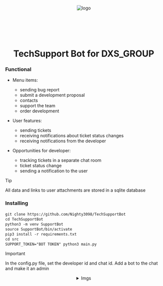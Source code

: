 <br><br><br>

<div  align="center">
  <img width="40%" alt="logo" src="https://github.com/DXS-SQUAD/.github/assets/154594695/25ee6fd9-7f6e-4f77-9340-8e0c25bc1bd6">
</div>

<br><br><br><br>

<h1 align="center">TechSupport Bot for DXS_GROUP</h1>

### Functional

- Menu items:
    - sending bug report
    - submit a development proposal
    - contacts
    - support the team
    - order development

- User features:
    - sending tickets
    - receiving notifications about ticket status changes
    - receiving notifications from the developer

- Opportunities for developer:
    - tracking tickets in a separate chat room
    - ticket status change
    - sending a notification to the user


> [!TIP]
> All data and links to user attachments are stored in a sqlite database


### Installing

```
git clone https://github.com/Nighty3098/TechSupportBot
cd TechSupportBot
python3 -m venv SupportBot
source SupportBot/bin/activate
pip3 install -r requirements.txt
cd src
SUPPORT_TOKEN="BOT TOKEN" python3 main.py
```

> [!IMPORTANT]
> In the config.py file, set the developer id and chat id. Add a bot to the chat and make it an admin

<details>
<summary align="center">Imgs</summary>
<div align="center">
    <img src="imgs/1.png" width="40%" />
    <img src="imgs/2.png" width="40%" />
    <img src="imgs/3.png" width="40%" />
    <img src="imgs/4.png" width="40%" />
    <img src="imgs/5.png" width="40%" />
</div>
</details>
<br><br>
